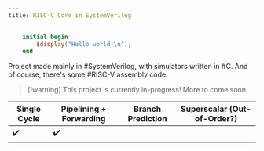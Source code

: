 ```yaml
---
title: RISC-V Core in SystemVerilog
---
```


```verilog
	initial begin 
		$display("Hello world!\n");
	end 
```
Project made mainly in #SystemVerilog, with simulators written in #C. And of course, there's some #RISC-V assembly code.

>[!warning] This project is currently in-progress! More to come soon.

| Single Cycle | Pipelining + Forwarding | Branch Prediction | Superscalar (Out-of-Order?) |
| ------------ | ----------------------- | ----------------- | --------------------------- |
| ✔️           | ✔️                      |                   |                             |
